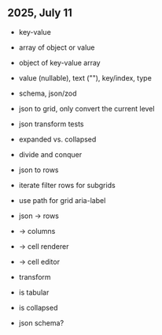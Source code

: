 ## 2025, July 11

- key-value
- array of object or value
- object of key-value array

- value (nullable), text (""), key/index, type
- schema, json/zod

- json to grid, only convert the current level
- json transform tests

- expanded vs. collapsed
- divide and conquer

- json to rows
- iterate filter rows for subgrids
- use path for grid aria-label

- json -> rows
- -> columns
- -> cell renderer
- -> cell editor

- transform
- is tabular
- is collapsed
- json schema?
